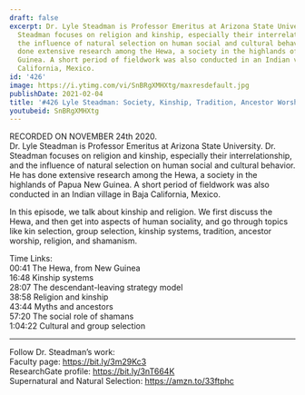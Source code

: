 ```yaml
---
draft: false
excerpt: Dr. Lyle Steadman is Professor Emeritus at Arizona State University. Dr.
  Steadman focuses on religion and kinship, especially their interrelationship, and
  the influence of natural selection on human social and cultural behavior. He has
  done extensive research among the Hewa, a society in the highlands of Papua New
  Guinea. A short period of fieldwork was also conducted in an Indian village in Baja
  California, Mexico.
id: '426'
image: https://i.ytimg.com/vi/SnBRgXMHXtg/maxresdefault.jpg
publishDate: 2021-02-04
title: '#426 Lyle Steadman: Society, Kinship, Tradition, Ancestor Worship, and Religion'
youtubeid: SnBRgXMHXtg
---
```

RECORDED ON NOVEMBER 24th 2020.  
Dr. Lyle Steadman is Professor Emeritus at Arizona State University. Dr. Steadman focuses on religion and kinship, especially their interrelationship, and the influence of natural selection on human social and cultural behavior. He has done extensive research among the Hewa, a society in the highlands of Papua New Guinea. A short period of fieldwork was also conducted in an Indian village in Baja California, Mexico.

In this episode, we talk about kinship and religion. We first discuss the Hewa, and then get into aspects of human sociality, and go through topics like kin selection, group selection, kinship systems, tradition, ancestor worship, religion, and shamanism.

Time Links:  
00:41  The Hewa, from New Guinea  
16:48  Kinship systems  
28:07  The descendant-leaving strategy model  
38:58  Religion and kinship  
43:44  Myths and ancestors  
57:20  The social role of shamans  
1:04:22  Cultural and group selection

---

Follow Dr. Steadman’s work:  
Faculty page: https://bit.ly/3m29Kc3  
ResearchGate profile: https://bit.ly/3nT664K  
Supernatural and Natural Selection: https://amzn.to/33ftphc
